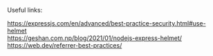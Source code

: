 Useful links:

https://expressjs.com/en/advanced/best-practice-security.html#use-helmet  
https://geshan.com.np/blog/2021/01/nodejs-express-helmet/  
https://web.dev/referrer-best-practices/  
